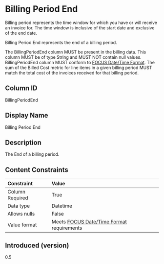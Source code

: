 # Billing Period End

Billing period represents the time window for which you have or will receive an invoice for. The time window is inclusive of the start date and exclusive of the end date.

Billing Period End represents the end of a billing period.

The BillingPeriodEnd column MUST be present in the billing data. This column MUST be of type String and MUST NOT contain null values. BillingPeriodEnd column MUST conform to [FOCUS Date/Time Format](#datetimeformat). The sum of the Billed Cost metric for line items in a given billing period MUST match the total cost of the invoices received for that billing period.

## Column ID

BillingPeriodEnd

## Display Name

Billing Period End

## Description

The End of a billing period.

## Content Constraints

| Constraint      | Value                                                        |
|:----------------|:-------------------------------------------------------------|
| Column Required | True                                                         |
| Data type       | Datetime                                                     |
| Allows nulls    | False                                                        |
| Value format    | Meets [FOCUS Date/Time Format](#datetimeformat) requirements |

## Introduced (version)

0.5
